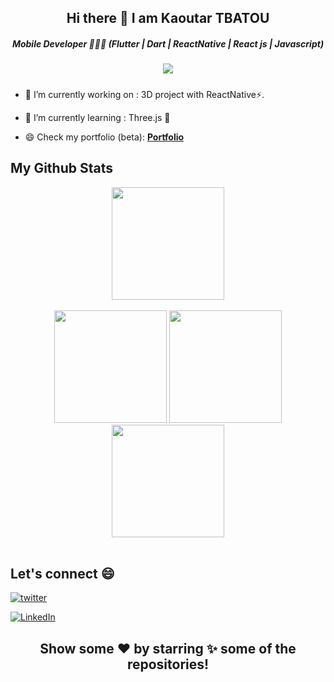<!--Hello-->
<h2 align = "center">Hi there 👋 I am Kaoutar TBATOU</h2>

<!--Description-->
<div align="center">
<h5>Mobile Developer 👨🏽‍💻 (Flutter | Dart | ReactNative | React js | Javascript)<h5>
<img src="https://komarev.com/ghpvc/?username=ktbatou&label=Profile%20views&color=0e75b6&style=flat"/>
</div>

- 🔭 I’m currently working on : 3D project with ReactNative⚡.
- 🌱 I’m currently learning : Three.js 🤔

- 😄 Check my portfolio (beta):  [**Portfolio**](https://ktbatou.tech/)



<!--stats-->
## My Github Stats
<div align ="center">
 <div align ="center">
<img align="center" height="180em" src="https://github-profile-summary-cards.vercel.app/api/cards/profile-details?username=ktbatou&theme=dracula" />
 </div>
  <br/>
  <img height="180em" src="https://github-profile-summary-cards.vercel.app/api/cards/productive-time?username=ktbatou&theme=dracula"/>
  <img height="180em" src="https://github-profile-summary-cards.vercel.app/api/cards/stats?username=ktbatou&theme=dracula"/>
  <img height="180em" src="https://github-profile-summary-cards.vercel.app/api/cards/repos-per-language?username=ktbatou&theme=dracula"/>
  </div>
  </br>
 
<!-- Lets Connect-->
## Let's connect  😄

 [![twitter][twitter-shield]][twitter-url]
 
 [![LinkedIn][linkedin-shield]][linkedin-url]
 

  <!-- Show love-->

<h2 align="center"> Show some ❤️ by starring ✨ some of the repositories! </h2>

[twitter-shield]: 
https://img.shields.io/badge/Twitter-1DA1F2?style=for-the-badge&logo=twitter&logoColor=white
[twitter-url]: https://twitter.com/Kaoutar_TBATOU

[linkedin-shield]: https://img.shields.io/badge/LinkedIn-0077B5?style=for-the-badge&logo=linkedin&logoColor=white
[linkedin-url]: https://www.linkedin.com/in/ktbatou/
